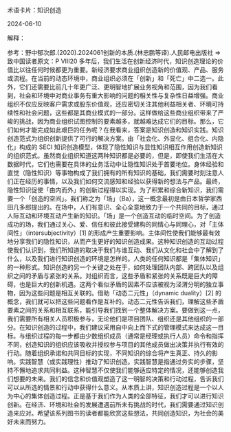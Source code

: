 

术语卡片：知识创造

2024-06-10

解释：

参考：野中郁次郎.(2020).2024061创新的本质.(林忠鹏等译).人民邮电出版社 => 致中国读者原文：P VIII20 多年后，我们生活在创新经济时代，知识创造理论的价值比以往任何时候都更为重要。新经济要求商业组织创造新的价值观、产品、服务或流程。在当前的动态环境中，商业组织必须在「创新」和「死亡」中二选一。此外，它们还需要比前几十年更广泛、更明智地扩展业务视角和范围，因为我们看到，社会和环境中对商业事务有重大影响的问题的相关性与复杂性日益增强。商业组织不仅应反映客户需求或股东价值观，还应密切关注其他利益相关者、环境可持续性和社会问题，这些都是其商业模式的一部分。这样做给这些商业组织带来了严峻的挑战，因为商业组织试图控制的要素越多，就越难达成它们的目标。那么，它们如何才能完成如此艰巨的任务呢？在我看来，答案是知识创造和知识实践。知识创造范式为组织创新提供了可行的解决方案。由「社会化、外显化、组合化、内隐化」构成的 SECI 知识创造模型，体现了隐性知识与显性知识相互作用创造新知识的组织范式。虽然商业组织知道这两种知识都是必要的，但是，即使我们生活在大数据时代，它们也需要在具体的业务活动中让隐性知识处于首要地位。身体经验和直觉（隐性知识）等事物构成了我们拥有的所有知识的基础，我们需要时刻注意人们正在经历的事情，以及我们如何交流感知和经验以获得新的想法与产品。最终，隐性知识促使「由内而外」的创新过程得以实现。为了积累和综合新知识，我们需要一个「创造的空间」。我们称之为「场」（Ba），这一概念最初是由日本哲学家西田几多郎提出的。在场中，人们有意识、全心全意地致力于一个共同的目标，通过人际互动和环境互动产生新的知识。「场」是一个创造互动的临时空间。为了创造成功的场，我们通过关心、爱、信任和彼此接受建构的同情心与同理心，对「主体间性」（intersubjectivity）[1] 的形成产生重要影响。主体间性使我们能够最有效地分享我们的隐性知识，从而产生更好的知识创造成果。这种知识创造的互动过程使我们认识到，我们所知道的取决于我们与谁互动、我们从文化和社会中了解到了什么，以及我们进行知识创造的环境是怎样的。人类的任何知识都是「集体知识」的一种形式。知识创造的另一个关键之处在于，如何处理团队内部、跨团队以及组织之间的矛盾与紧张的关系。对组织而言，这些矛盾和紧张的关系既是巨大的障碍，也是巨大的创新机遇。这两个看似矛盾的因素不应该被视为泾渭分明的独立事物，因为这些问题是相互关联的。借助「动态二元性」（dynamic duality）[2] 的概念，我们就可以把这些问题看作是互补的。动态二元性告诉我们，理解这些矛盾要素之间的关系和相互联系，能引导我们找到一个整体解决方案。要做到这一点，我们需要所有相关人员积极参与，无论他们是项目团队、组织还是其他组织的一部分。在知识创造的过程中，我们建议采用自中向上而下式的管理模式来达成这一目标。与组织过程的每一步都由少数组织成员（通常是经理或执行人员）命令和指挥不同，创造知识的组织应该吸收并授权参与项目的其他成员做出决策并执行有效的行动。随着组织承诺和共同目标的实现，不同知识的综合将产生真正、持久的影响。实践智慧（或实践理性）推动了知识创造。实践智慧是指通过务实的步骤，坚持不懈地追求共同利益。这种智慧不仅使我们能够适应特定的情况，还能够创造我们想要的未来。我们的信念和价值观塑造了这一明智的决策和行动过程，告诉我们可以从所选的情景和行动中获得什么意义。从本质上讲，知识创造过程是一个以人为中心的集体创造过程。正是基于我们作为人类的全部特征，我们才可以进行知识创新。在经济、环境和社会的发展遭遇前所未有挑战的时代，我们需要通过知识创造来应对。希望该系列图书的读者都能欣赏这些想法，共同创造知识，为社会的美好未来而努力。
